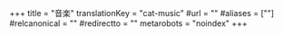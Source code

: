 +++
title = "音楽"
translationKey = "cat-music"
#url = ""
#aliases = [""]
#relcanonical = ""
#redirectto = ""
metarobots = "noindex"
+++
